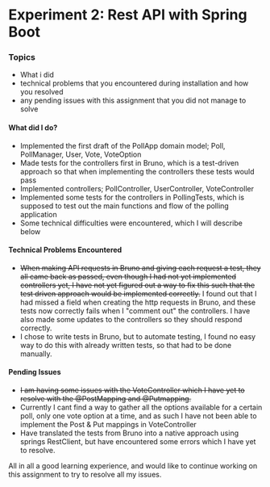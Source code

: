 # Experiment 2: Rest API with Spring Boot

### Topics
- What i did
- technical problems that you encountered during installation and how you resolved
- any pending issues with this assignment that you did not manage to solve

#### What did I do?
- Implemented the first draft of the PollApp domain model; Poll, PollManager, User, Vote, VoteOption
- Made tests for the controllers first in Bruno, which is a test-driven approach so that when implementing the controllers
these tests would pass
- Implemented controllers; PollController, UserController, VoteController
- Implemented some tests for the controllers in PollingTests, which is supposed to test out the main functions and flow of
the polling application
- Some technical difficulties were encountered, which I will describe below

#### Technical Problems Encountered
- ~~When making API requests in Bruno and giving each request a test, they all came back as passed, even though I had not
yet implemented controllers yet, I have not yet figured out a way to fix this such that the test driven approach would
be implemented correctly.~~ I found out that I had missed a field when creating the http requests in Bruno, and these
tests now correctly fails when I "comment out" the controllers. I have also made some updates to the controllers so they
should respond correctly.
- I chose to write tests in Bruno, but to automate testing, I found no easy way to do this with already written tests,
so that had to be done manually.


#### Pending Issues
- ~~I am having some issues with the VoteController which I have yet to resolve with the @PostMapping and @Putmapping.~~
- Currently I cant find a way to gather all the options available for a certain poll, only one vote option at a time,
and as such I have not been able to implement the Post & Put mappings in VoteController
- Have translated the tests from Bruno into a native approach using springs RestClient, but have encountered some errors
which I have yet to resolve.

All in all a good learning experience, and would like to continue working on this assignment to try to resolve all my 
issues.



